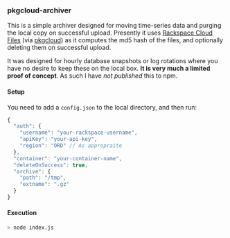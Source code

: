 ### pkgcloud-archiver

This is a simple archiver designed for moving time-series data and purging the
local copy on successful upload. Presently it uses [Rackspace Cloud Files][0] (via
[pkgcloud][1]) as it computes the md5 hash
of the files, and optionally deleting them on successful upload.

It was designed for hourly database snapshots or log rotations where you have no
desire to keep these on the local box. **It is very much a limited proof of
concept**. As such I have *not published* this to npm.

#### Setup

You need to add a `config.json` to the local directory, and then run:

```javascript
{
  "auth": {
    "username": "your-rackspace-username",
    "apiKey": "your-api-key",
    "region": "ORD" // As appropraite
  },
  "container": "your-container-name",
  "deleteOnSuccess": true,
  "archive": {
    "path": "/tmp",
    "extname": ".gz"
  }
}
```

#### Execution

```bash
> node index.js
```

[0]: http://www.rackspace.com/cloud/files/
[1]: https://github.com/pkgcloud/pkgcloud
